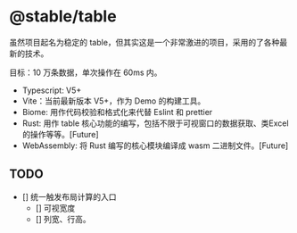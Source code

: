 # @stable/table

虽然项目起名为稳定的 table，但其实这是一个非常激进的项目，采用的了各种最新的技术。

目标：10 万条数据，单次操作在 60ms 内。

+ Typescript: V5+
+ Vite：当前最新版本 V5+，作为 Demo 的构建工具。
+ Biome: 用作代码校验和格式化来代替 Eslint 和 prettier
+ Rust: 用作 table 核心功能的编写，包括不限于可视窗口的数据获取、类Excel的操作等等。[Future]
+ WebAssembly: 将 Rust 编写的核心模块编译成 wasm 二进制文件。[Future]

## TODO

+ [] 统一触发布局计算的入口
    + [] 可视宽度
    + [] 列宽、行高。

